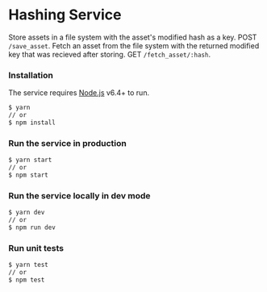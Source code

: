 # Hashing Service

Store assets in a file system with the asset's modified hash as a key. POST `/save_asset`.
Fetch an asset from the file system with the returned modified key that was recieved after storing. GET `/fetch_asset/:hash`.

### Installation

The service requires [Node.js](https://nodejs.org/) v6.4+ to run.

```sh
$ yarn
// or
$ npm install
```

### Run the service in production

```sh
$ yarn start
// or
$ npm start
```

### Run the service locally in dev mode

```sh
$ yarn dev
// or
$ npm run dev
```

### Run unit tests

```sh
$ yarn test
// or
$ npm test
```
